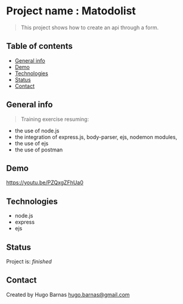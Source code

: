 # Project name : Matodolist
> This project shows how to create an api through a form.

## Table of contents
* [General info](#general-info)
* [Demo](#Demo)
* [Technologies](#technologies)
* [Status](#status)
* [Contact](#contact)

## General info
> Training exercise resuming:
* the use of node.js
* the integration of express.js, body-parser, ejs, nodemon modules,
* the use of ejs
* the use of postman

## Demo
https://youtu.be/PZQxgZFhUa0

## Technologies
* node.js 
* express
* ejs

## Status
Project is: _finished_

## Contact
Created by Hugo Barnas
hugo.barnas@gmail.com




